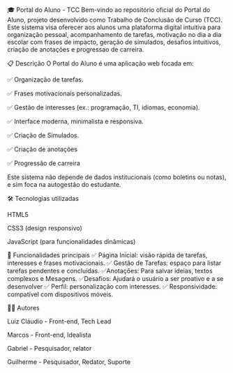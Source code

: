🎓 Portal do Aluno - TCC Bem-vindo ao repositório oficial do Portal do Aluno, projeto desenvolvido como Trabalho de Conclusão de Curso (TCC). Este sistema visa oferecer aos alunos uma plataforma digital intuitiva para organização pessoal, acompanhamento de tarefas, motivação no dia a dia escolar com frases de impacto, geração de simulados, desafios intuitivos, criação de anotações e progressao de carreira.

📋 Descrição O Portal do Aluno é uma aplicação web focada em:

✅ Organização de tarefas.

✅ Frases motivacionais personalizadas.

✅ Gestão de interesses (ex.: programação, TI, idiomas, economia).

✅ Interface moderna, minimalista e responsiva.

✅ Criação de Simulados.

✅ Criação de anotações

✅ Progressão de carreira

Este sistema não depende de dados institucionais (como boletins ou notas), e sim foca na autogestão do estudante.

🛠️ Tecnologias utilizadas

HTML5

CSS3 (design responsivo)

JavaScript (para funcionalidades dinâmicas)

🚀 Funcionalidades principais ✅ Página Inicial: visão rápida de tarefas, interesses e frases motivacionais. ✅ Gestão de Tarefas: espaço para listar tarefas pendentes e concluídas. ✅Anotações: Para salvar ideias, textos complexos e Mesagens. ✅Desafios: Ajudará o usuário a ser proativo e a se desenvolver
 ✅ Perfil: personalização com interesses. ✅ Responsividade: compatível com dispositivos móveis.

👨‍💻 Autores 

Luiz Cláudio - Front-end, Tech Lead

Marcos - Front-end, Idealista

Gabriel - Pesquisador, relator 

Guilherme - Pesquisador, Redator, Suporte
